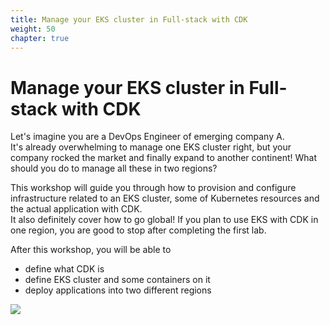 ```yaml
---
title: Manage your EKS cluster in Full-stack with CDK
weight: 50
chapter: true
---
```


# Manage your EKS cluster in Full-stack with CDK

Let's imagine you are a DevOps Engineer of emerging company A.  
It's already overwhelming to manage one EKS cluster right, but your company rocked the market and finally expand to another continent!
What should you do to manage all these in two regions?

This workshop will guide you through how to provision and configure infrastructure related to an EKS cluster, some of Kubernetes resources and the actual application with CDK.  
It also definitely cover how to go global! If you plan to use EKS with CDK in one region, you are good to stop after completing the first lab.


After this workshop, you will be able to
* define what CDK is
* define EKS cluster and some containers on it
* deploy applications into two different regions

![](/images/intro2.svg)


